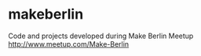 # makeberlin
Code and projects developed during Make Berlin Meetup http://www.meetup.com/Make-Berlin
